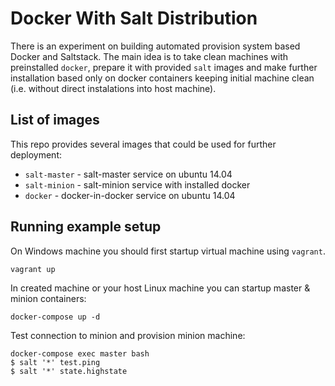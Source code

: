 # Docker With Salt Distribution

There is an experiment on building automated provision system based Docker and Saltstack.
The main idea is to take clean machines with preinstalled `docker`, prepare it with provided `salt` images
and make further installation based only on docker containers keeping initial machine clean
(i.e. without direct instalations into host machine).

## List of images

This repo provides several images that could be used for further deployment:

 * `salt-master` - salt-master service on ubuntu 14.04
 * `salt-minion` - salt-minion service with installed docker
 * `docker` - docker-in-docker service on ubuntu 14.04

## Running example setup

On Windows machine you should first startup virtual machine using `vagrant`.

    vagrant up

In created machine or your host Linux machine you can startup master & minion containers:

	docker-compose up -d

Test connection to minion and provision minion machine:

	docker-compose exec master bash
	$ salt '*' test.ping
	$ salt '*' state.highstate
